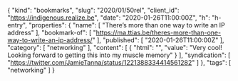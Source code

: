 {
  "kind": "bookmarks",
  "slug": "2020/01/50rel",
  "client_id": "https://indigenous.realize.be",
  "date": "2020-01-26T11:00:00Z",
  "h": "h-entry",
  "properties": {
    "name": [
      "There’s more than one way to write an IP address"
    ],
    "bookmark-of": [
      "https://ma.ttias.be/theres-more-than-one-way-to-write-an-ip-address/"
    ],
    "published": [
      "2020-01-26T11:00:00Z"
    ],
    "category": [
      "networking"
    ],
    "content": [
      {
        "html": "",
        "value": "Very cool! Looking forward to getting this into my muscle memory"
      }
    ],
    "syndication": [
      "https://twitter.com/JamieTanna/status/1221388334414561282"
    ]
  },
  "tags": [
    "networking"
  ]
}
